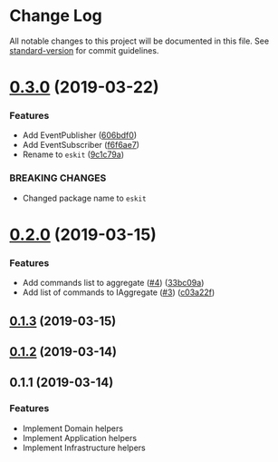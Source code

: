 # Change Log

All notable changes to this project will be documented in this file. See [standard-version](https://github.com/conventional-changelog/standard-version) for commit guidelines.

<a name="0.3.0"></a>
# [0.3.0](https://github.com/authentik8/event-sourcing-kit/compare/v0.2.0...v0.3.0) (2019-03-22)


### Features

* Add EventPublisher ([606bdf0](https://github.com/authentik8/event-sourcing-kit/commit/606bdf0))
* Add EventSubscriber ([f6f6ae7](https://github.com/authentik8/event-sourcing-kit/commit/f6f6ae7))
* Rename to `eskit` ([9c1c79a](https://github.com/authentik8/event-sourcing-kit/commit/9c1c79a))


### BREAKING CHANGES

* Changed package name to `eskit`



<a name="0.2.0"></a>
# [0.2.0](https://github.com/authentik8/event-sourcing-kit/compare/v0.1.3...v0.2.0) (2019-03-15)


### Features

* Add commands list to aggregate ([#4](https://github.com/authentik8/event-sourcing-kit/issues/4)) ([33bc09a](https://github.com/authentik8/event-sourcing-kit/commit/33bc09a))
* Add list of commands to IAggregate ([#3](https://github.com/authentik8/event-sourcing-kit/issues/3)) ([c03a22f](https://github.com/authentik8/event-sourcing-kit/commit/c03a22f))



<a name="0.1.3"></a>
## [0.1.3](https://github.com/authentik8/event-sourcing-kit/compare/v0.1.2...v0.1.3) (2019-03-15)



<a name="0.1.2"></a>
## [0.1.2](https://github.com/authentik8/event-sourcing-kit/compare/v0.1.1...v0.1.2) (2019-03-14)



<a name="0.1.1"></a>

## 0.1.1 (2019-03-14)

### Features

- Implement Domain helpers
- Implement Application helpers
- Implement Infrastructure helpers
